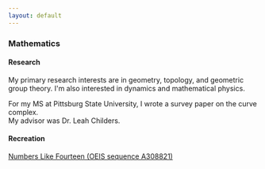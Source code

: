 ```yaml
---
layout: default
---
```


### Mathematics

#### Research

My primary research interests are in geometry, topology, and geometric group theory. I'm also interested in dynamics and mathematical physics.

For my MS at Pittsburg State University, I wrote a survey paper on the curve complex. <br/> My advisor was Dr. Leah Childers.

#### Recreation

[Numbers Like Fourteen (OEIS sequence A308821)](./nlfourteen.html)


